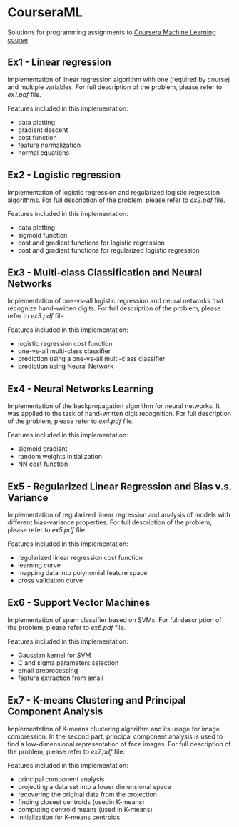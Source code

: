 # CourseraML
Solutions for programming assignments to [Coursera Machine Learning course](https://www.coursera.org/learn/machine-learning)

## Ex1 - Linear regression
Implementation of linear regression algorithm with one (required by course) and multiple variables. 
For full description of the problem, please refer to *ex1.pdf* file.

Features included in this implementation:
* data plotting
* gradient descent
* cost function
* feature normalization
* normal equations

## Ex2 - Logistic regression
Implementation of logistic regression and regularized logistic regression algorithms. 
For full description of the problem, please refer to *ex2.pdf* file.

Features included in this implementation:
* data plotting
* sigmoid function
* cost and gradient functions for logistic regression
* cost and gradient functions for regularized logistic regression

## Ex3 - Multi-class Classification and Neural Networks
Implementation of one-vs-all logistic regression and neural networks that recognize hand-written digits.
For full description of the problem, please refer to *ex3.pdf* file.

Features included in this implementation:
* logistic regression cost function
* one-vs-all multi-class classifier
* prediction using a one-vs-all multi-class classifier
* prediction using Neural Network

## Ex4 - Neural Networks Learning
Implementation of the backpropagation algorithm for neural networks. It was applied to the task of hand-written digit recognition.
For full description of the problem, please refer to *ex4.pdf* file.

Features included in this implementation:
* sigmoid gradient
* random weights initialization
* NN cost function

## Ex5 - Regularized Linear Regression and Bias v.s. Variance
Implementation of regularized linear regression and analysis of models with different bias-variance properties.
For full description of the problem, please refer to *ex5.pdf* file.

Features included in this implementation:
* regularized linear regression cost function
* learning curve
* mapping data into polynomial feature space
* cross validation curve

## Ex6 - Support Vector Machines
Implementation of spam classifier based on SVMs.
For full description of the problem, please refer to *ex6.pdf* file.

Features included in this implementation:
* Gaussian kernel for SVM
* C and sigma parameters selection
* email preprocessing
* feature extraction from email

## Ex7 - K-means Clustering and Principal Component Analysis
Implementation of K-means clustering algorithm and its usage for image compression.
In the second part, principal component analysis is used to find a low-dimensional representation of face images.
For full description of the problem, please refer to *ex7.pdf* file.

Features included in this implementation:
* principal component analysis
* projecting a data set into a lower dimensional space
* recovering the original data from the projection
* finding closest centroids (usedin K-means)
* computing centroid means (used in K-means)
* initialization for K-means centroids